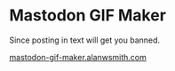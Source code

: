 # Mastodon GIF Maker

Since posting in text will get you banned.

[mastodon-gif-maker.alanwsmith.com](https://mastodon-gif-maker.alanwsmith.com/)
